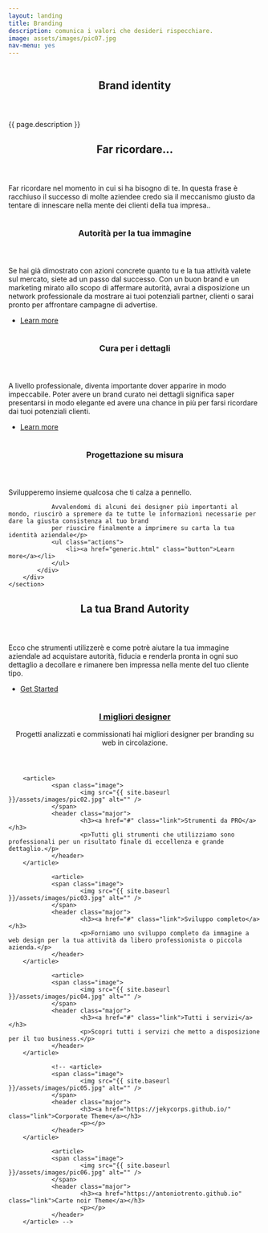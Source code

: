 ```yaml
---
layout: landing
title: Branding
description: comunica i valori che desideri rispecchiare.
image: assets/images/pic07.jpg
nav-menu: yes
---
```


<!-- Banner -->
<!-- Note: The "styleN" class below should match that of the header element. -->
<section id="banner" class="style5">
	<div class="inner">
		<span class="image">
			<img src="{{ site.baseurl }}/{{ page.image }}" alt="" />
		</span>
		<header class="major">
			<h1>Brand identity</h1>
		</header>
		<div class="content">
			<p>{{ page.description }}</p>
		</div>
	</div>
</section>

<!-- Main -->
<div id="main">

<!-- One -->
<section id="one">
	<div class="inner">
		<header class="major">
			<h2>Far ricordare...</h2>
		</header>
		<p>Far ricordare nel momento in cui si ha bisogno di te. In questa frase è racchiuso il successo di molte aziendee credo sia il meccanismo giusto da tentare di innescare nella mente dei clienti della tua impresa..</p>
	</div>
</section>

<!-- Two -->
<section id="two" class="spotlights">
	<section>
		<a href="#tiles" class="scrolly image">
			<img src="assets/images/pic08.jpg" alt="" data-position="center center" />
		</a>
		<div class="content">
			<div class="inner">
				<header class="major">
					<h3>Autorit&agrave; per la tua immagine</h3>
				</header>
				<p>Se hai già dimostrato con azioni concrete quanto tu e la tua attività valete sul mercato, siete ad un passo dal successo.
				Con un buon brand e un marketing mirato allo scopo di affermare autorità, avrai a disposizione un network professionale da mostrare ai tuoi potenziali partner, clienti o sarai pronto per affrontare campagne di advertise.</p>
				<ul class="actions">
					<li><a href="generic.html" class="button">Learn more</a></li>
				</ul>
			</div>
		</div>
	</section>
	<section>
		<a href="#tiles" class="scrolly image">
			<img src="assets/images/pic09.jpg" alt="" data-position="top center" />
		</a>
		<div class="content">
			<div class="inner">
				<header class="major">
					<h3>Cura per i dettagli</h3>
				</header>
				<p>A livello professionale, diventa importante dover apparire in modo impeccabile.
				Poter avere un brand curato nei dettagli significa saper presentarsi in modo elegante ed avere una chance in più per farsi ricordare dai tuoi potenziali clienti.</p>
				<ul class="actions">
					<li><a href="generic.html" class="button">Learn more</a></li>
				</ul>
			</div>
		</div>
	</section>
	<section>
		<a href="#tiles" class="scrolly image">
			<img src="assets/images/pic10.jpg" alt="" data-position="25% 25%" />
		</a>
		<div class="content">
			<div class="inner">
				<header class="major">
					<h3>Progettazione su misura</h3>
				</header>
				<p>Svilupperemo insieme qualcosa che ti calza a pennello.

				Avvalendomi di alcuni dei designer più importanti al mondo, riuscirò a spremere da te tutte le informazioni necessarie per dare la giusta consistenza al tuo brand
				per riuscire finalmente a imprimere su carta la tua identità aziendale</p>
				<ul class="actions">
					<li><a href="generic.html" class="button">Learn more</a></li>
				</ul>
			</div>
		</div>
	</section>
</section>

<!-- Three -->
<section id="three">
	<div class="inner">
		<header class="major">
			<h2>La tua Brand Autority</h2>
		</header>
		<p>Ecco che strumenti utilizzer&egrave; e come potr&egrave; aiutare la tua immagine aziendale ad acquistare autorità, fiducia e renderla pronta in ogni suo
		dettaglio a decollare e rimanere ben impressa nella mente del tuo cliente tipo.</p>
		<ul class="actions">
			<li><a href="generic.html" class="button next">Get Started</a></li>
		</ul>
	</div>
</section>

<section id="tiles" class="tiles">
        <article>
                <span class="image">
                        <img src="{{ site.baseurl }}/assets/images/pic01.jpg" alt="" />
                </span>
                <header class="major">
                        <h3><a href="#" class="link">I migliori designer</a></h3>
                        <p>Progetti analizzati e commissionati hai migliori designer per branding su web in circolazione.</p>
                </header>
        </article>

        <article>
                <span class="image">
                        <img src="{{ site.baseurl }}/assets/images/pic02.jpg" alt="" />
                </span>
                <header class="major">
                        <h3><a href="#" class="link">Strumenti da PRO</a></h3>
                        <p>Tutti gli strumenti che utilizziamo sono professionali per un risultato finale di eccellenza e grande dettaglio.</p>
                </header>
        </article>

				<article>
                <span class="image">
                        <img src="{{ site.baseurl }}/assets/images/pic03.jpg" alt="" />
                </span>
                <header class="major">
                        <h3><a href="#" class="link">Sviluppo completo</a></h3>
                        <p>Forniamo uno sviluppo completo da immagine a web design per la tua attività da libero professionista o piccola azienda.</p>
                </header>
        </article>

				<article>
                <span class="image">
                        <img src="{{ site.baseurl }}/assets/images/pic04.jpg" alt="" />
                </span>
                <header class="major">
                        <h3><a href="#" class="link">Tutti i servizi</a></h3>
                        <p>Scopri tutti i servizi che metto a disposizione per il tuo business.</p>
                </header>
        </article>

				<!-- <article>
                <span class="image">
                        <img src="{{ site.baseurl }}/assets/images/pic05.jpg" alt="" />
                </span>
                <header class="major">
                        <h3><a href="https://jekycorps.github.io/" class="link">Corporate Theme</a></h3>
                        <p></p>
                </header>
        </article>

				<article>
                <span class="image">
                        <img src="{{ site.baseurl }}/assets/images/pic06.jpg" alt="" />
                </span>
                <header class="major">
                        <h3><a href="https://antoniotrento.github.io" class="link">Carte noir Theme</a></h3>
                        <p></p>
                </header>
        </article> -->

</section>

</div>
